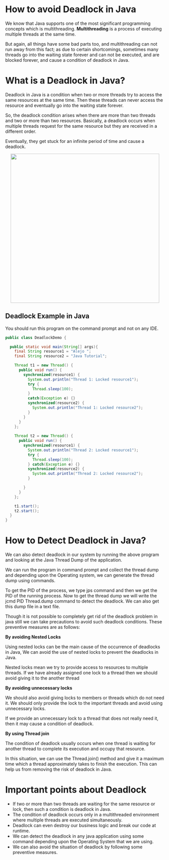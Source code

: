 # How to avoid Deadlock in Java

We know that Java supports one of the most significant programming concepts which is multithreading. **Multithreading** is a process of executing multiple threads at the same time.

But again, all things have some bad parts too, and multithreading can not run away from this fact; as due to certain shortcomings, sometimes many threads go into the waiting state forever and can not be executed, and are blocked forever, and cause a condition of deadlock in Java.

# What is a Deadlock in Java?

Deadlock in Java is a condition when two or more threads try to access the same resources at the same time. Then these threads can never access the resource and eventually go into the waiting state forever.

So, the deadlock condition arises when there are more than two threads and two or more than two resources. Basically, a deadlock occurs when multiple threads request for the same resource but they are received in a different order.

Eventually, they get stuck for an infinite period of time and cause a deadlock.

<p align="center">
<img width="471" src="https://user-images.githubusercontent.com/13514156/206246359-a9fe2415-ccc6-4032-932b-7a269cf6e3c1.png">
</p>

## Deadlock Example in Java

You should run this program on the command prompt and not on any IDE.

```java
public class DeadlockDemo {

  public static void main(String[] args){
    final String resource1 = "Alejo ";
    final String resource2 = "Java Tutorial";

    Thread t1 = new Thread() {
      public void run() {
        synchronized(resource1) {
          System.out.println("Thread 1: Locked resource1");
          try {
            Thread.sleep(100);
          }
          catch(Exception e) {}
          synchronized(resource2) {
            System.out.println("Thread 1: Locked resource2");
          }
        }
      }
    };
    
    Thread t2 = new Thread() {
      public void run() {
        synchronized(resource1) {
          System.out.println("Thread 2: Locked resource1");
          try {
            Thread.sleep(100);
          } catch(Exception e) {}
          synchronized(resource2) {
            System.out.println("Thread 2: Locked resource2");
          }

        }
      }
    };

    t1.start();
    t2.start();
  }
}
```

# How to Detect Deadlock in Java?

We can also detect deadlock in our system by running the above program and looking at the Java Thread Dump of the application.

We can run the program in command prompt and collect the thread dump and depending upon the Operating system, we can generate the thread dump using commands.

To get the PID of the process, we type jps command and then we get the PID of the running process. Now to get the thread dump we will write the jcmd PID Thread.dump command to detect the deadlock. We can also get this dump file in a text file.

Though it is not possible to completely get rid of the deadlock problem in java still we can take precautions to avoid such deadlock conditions. These preventive measures are as follows:

**By avoiding Nested Locks**

Using nested locks can be the main cause of the occurrence of deadlocks in Java, We can avoid the use of nested locks to prevent the deadlocks in Java.

Nested locks mean we try to provide access to resources to multiple threads. If we have already assigned one lock to a thread then we should avoid giving it to the another thread

**By avoiding unnecessary locks**

We should also avoid giving locks to members or threads which do not need it. We should only provide the lock to the important threads and avoid using unnecessary locks.

If we provide an unnecessary lock to a thread that does not really need it, then it may cause a condition of deadlock.

**By using Thread join**

The condition of deadlock usually occurs when one thread is waiting for another thread to complete its execution and occupy that resource.

In this situation, we can use the Thread.join() method and give it a maximum time which a thread approximately takes to finish the execution. This can help us from removing the risk of deadlock in Java.

# Important points about Deadlock

- If two or more than two threads are waiting for the same resource or lock, then such a condition is deadlock in Java.
- The condition of deadlock occurs only in a multithreaded environment where multiple threads are executed simultaneously.
- Deadlock can even destroy our business logic and break our code at runtime.
- We can detect the deadlock in any java application using some command depending upon the Operating System that we are using.
- We can also avoid the situation of deadlock by following some preventive measures.
